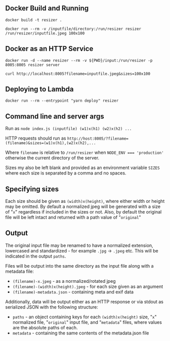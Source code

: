 ## Docker Build and Running

`docker build -t resizer .`

`docker run --rm -v /inputfile/directory:/run/resizer resizer /run/resizer/inputfile.jpeg 100x100`

## Docker as an HTTP Service

`docker run -d --name resizer --rm -v ${PWD}/input:/run/resizer -p 8005:8005 resizer server`

`curl http://localhost:8005?filename=inputfile.jpeg&sizes=100x100`

## Deploying to Lambda

`docker run --rm --entrypoint "yarn deploy" resizer`

## Command line and server args

Run as `node index.js (inputfile) (w1)x(h1) (w2)x(h2) ...`

HTTP requests should run as `http://host:8005/?filename=(filename)&sizes=(w1)x(h1),(w2)x(h2),...`

Where `filename` is relative to `/run/resizer` when `NODE_ENV === 'production'` otherwise the current directory of the server.

Sizes my also be left blank and provided as an environment variable `SIZES` where each size is separated by a comma and no spaces.

## Specifying sizes

Each size should be given as `(width)x(height)`, where either width or height may be omitted. By default a normalized jpeg will be generated with a size of "`x`" regardless if included in the sizes or not. Also, by default the original file will be left intact and returned with a path value of "`original`"

## Output

The original input file may be renamed to have a normalized extension, lowercased and standardized - for example `.jpg` -> `.jpeg` etc. This will be indicated in the output `paths`.

Files will be output into the same directory as the input file along with a metadata file:

- `(filename)-x.jpeg` - as a normalized/rotated jpeg
- `(filename)-(width)x(height).jpeg` - for each size given as an argument
- `(filename)-metadata.json` - containing meta and exif data

Additionally, data will be output either as an HTTP response or via stdout as serialized JSON with the following structure:

- `paths` - an object containing keys for each `(width)x(height)` size, "`x`" normalized file, "`original`" input file, and "`metadata`" files, where values are the absolute paths of each.
- `metadata` - containing the same contents of the metadata.json file
